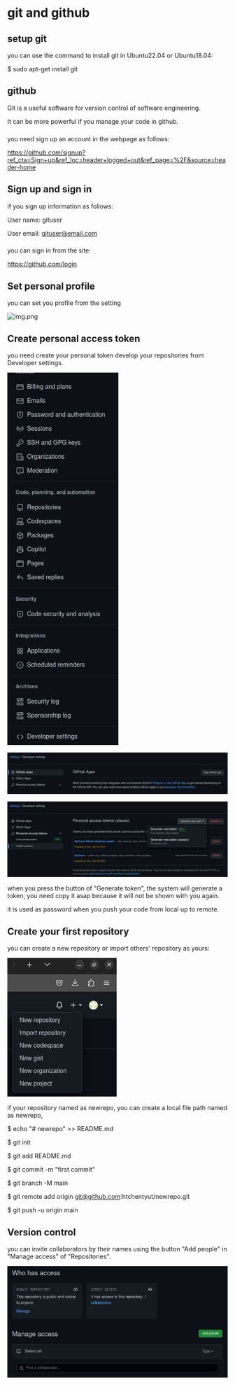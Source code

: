 # git and github

## setup git

you can use the command to install git in Ubuntu22.04 or Ubuntu18.04:

$ sudo apt-get install git

## github
Git is a useful software for version control of software engineering.

It can be more powerful if you manage your code in github.

###
you need sign up an account in the webpage as follows:

https://github.com/signup?ref_cta=Sign+up&ref_loc=header+logged+out&ref_page=%2F&source=header-home

## Sign up and sign in
if you sign up information as follows:

User name: gituser

User email: gituser@email.com

###
you can sign in from the site:

https://github.com/login

## Set personal profile
you can set you profile from the setting

![img.png](https://github.com/htchentyut/git_tutorial/blob/main/img.jpg)

## Create personal access token

you need create your personal token develop your repositories from Developer settings.

![img_1.png](./img_1.png)

![img_2.png](./img_2.png)

![img_4.png](./img_4.png)

when you press the button of "Generate token", the system will generate a token, you need copy it asap because it will not be shown with you again.

it is used as password when you push your code from local up to remote.

## Create your first repository
you can create a new repository or import others' repository as yours:

![img_5.png](./img_5.png)

if your repository named as newrepo, you can create a local file path named as newrepo,

$ echo "# newrepo" >> README.md

$ git init

$ git add README.md

$ git commit -m "first commit"

$ git branch -M main

$ git remote add origin git@github.com:htchentyut/newrepo.git

$ git push -u origin main

## Version control
you can invite collaborators by their names using the button "Add people" in "Manage access" of "Repositories".

![img_6.png](./img_6.png)


